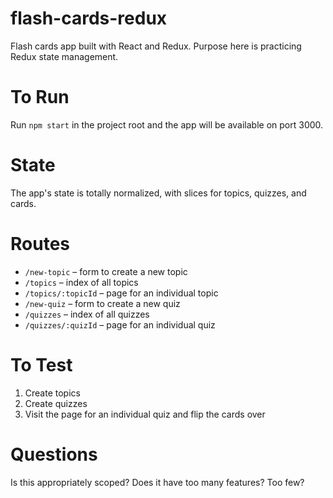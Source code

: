 # flash-cards-redux

Flash cards app built with React and Redux. Purpose here is practicing Redux state management.

# To Run

Run `npm start` in the project root and the app will be available on port 3000.

# State

The app's state is totally normalized, with slices for topics, quizzes, and cards.

# Routes

-   `/new-topic` – form to create a new topic
-   `/topics` – index of all topics
-   `/topics/:topicId` – page for an individual topic
-   `/new-quiz` – form to create a new quiz
-   `/quizzes` – index of all quizzes
-   `/quizzes/:quizId` – page for an individual quiz

# To Test

1. Create topics
2. Create quizzes
3. Visit the page for an individual quiz and flip the cards over

# Questions

Is this appropriately scoped? Does it have too many features? Too few?
